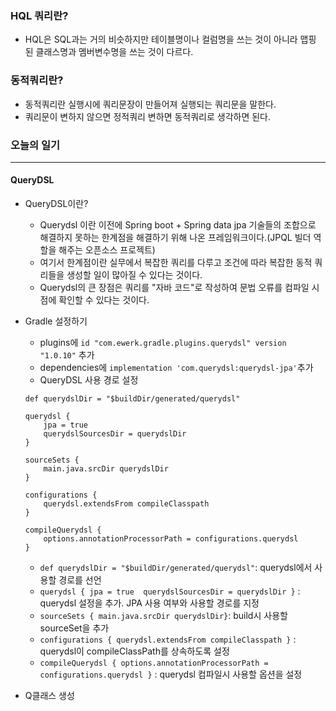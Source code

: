 ### HQL 쿼리란?
+ HQL은 SQL과는 거의 비슷하지만 테이블명이나 컬럼명을 쓰는 것이 아니라 맵핑 된 클래스명과 멤버변수명을 쓰는 것이 다르다.

### 동적쿼리란?
+ 동적쿼리란 실행시에 쿼리문장이 만들어져 실행되는 쿼리문을 말한다.
+ 쿼리문이 변하지 않으면 정적쿼리 변하면 동적쿼리로 생각하면 된다.


### 오늘의 일기
---
#### QueryDSL
+ QueryDSL이란?
  + Querydsl 이란 이전에 Spring boot + Spring data jpa 기술들의 조합으로 해결하지 못하는 한계점을 해결하기 위해 나온 프레임워크이다.(JPQL 빌더 역할을 해주는 오픈소스 프로젝트)
  + 여기서 한계점이란 실무에서 복잡한 쿼리를 다루고 조건에 따라 복잡한 동적 쿼리들을 생성할 일이 많아질 수 있다는 것이다.
  + Querydsl의 큰 장점은 쿼리를 "자바 코드"로 작성하여 문법 오류를 컴파일 시점에 확인할 수 있다는 것이다.
  
+ Gradle 설정하기
  + plugins에 `id "com.ewerk.gradle.plugins.querydsl" version "1.0.10"` 추가
  + dependencies에 `implementation 'com.querydsl:querydsl-jpa'`추가
  + QueryDSL 사용 경로 설정
  ```
  def querydslDir = "$buildDir/generated/querydsl"

  querydsl {
      jpa = true
      querydslSourcesDir = querydslDir
  }

  sourceSets {
      main.java.srcDir querydslDir
  }

  configurations {
      querydsl.extendsFrom compileClasspath
  }

  compileQuerydsl {
      options.annotationProcessorPath = configurations.querydsl
  }
  ```
  + `def querydslDir = "$buildDir/generated/querydsl"`: querydsl에서 사용할 경로를 선언
  + `querydsl { jpa = true  querydslSourcesDir = querydslDir }` : querydsl 설정을 추가. JPA 사용 여부와 사용할 경로를 지정
  + `sourceSets { main.java.srcDir querydslDir}`: build시 사용할 sourceSet을 추가
  + `configurations { querydsl.extendsFrom compileClasspath }` : querydsl이 compileClassPath를 상속하도록 설정
  + `compileQuerydsl { options.annotationProcessorPath = configurations.querydsl }` : querydsl 컴파일시 사용할 옵션을 설정

+ Q클래스 생성  
  
  
  
  
  
  
  
  
  
  
  
  
